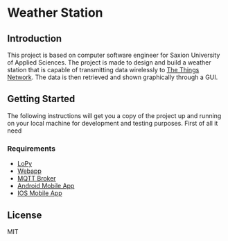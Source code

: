 # Weather Station


## Introduction

This project is based on computer software engineer for Saxion University of Applied Sciences. The project is made to design and build a weather station that is capable of transmitting data wirelessly to [The Things Network](https://www.thethingsnetwork.org/). The data is then retrieved and shown graphically through a GUI.

## Getting Started

The following instructions will get you a copy of the project up and running on your local machine for development and testing purposes. First of all it need 

### Requirements
* [LoPy](https://github.com/emirgo/WeatherStation/tree/master/lopy)
* [Webapp](https://github.com/emirgo/WeatherStation/tree/master/webapp)
* [MQTT Broker](https://github.com/emirgo/WeatherStation/tree/master/theBroker)
* [Android Mobile App]()
* [IOS Mobile App](https://github.com/emirgo/WeatherStation/tree/master/ios)

License
----

MIT
